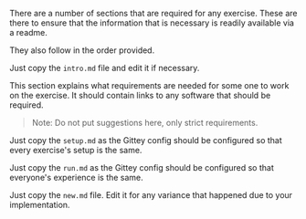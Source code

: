 <!--(dl
(section-meta
    (title Document's Required Sections))
)-->

There are a number of sections that are required for any exercise. These are there to ensure that the information that is necessary is readily available via a readme.

They also follow in the order provided.

<!-- (dl (# Introduction)) -->

Just copy the ```intro.md``` file and edit it if necessary.

<!-- (dl (# Requirements)) -->

This section explains what requirements are needed for some one to work on the exercise. It should contain links to any software that should be required.

> Note: Do not put suggestions here, only strict requirements.

<!-- (dl (# Setup)) -->

Just copy the ```setup.md``` as the Gittey config should be configured so that every exercise's setup is the same.

<!-- (dl (# Run the Tests)) -->

Just copy the ```run.md``` as the Gittey config should be configured so that everyone's experience is the same.

<!-- (dl (# Changes that need to be made)) -->

Just copy the ```new.md``` file. Edit it for any variance that happened due to your implementation.